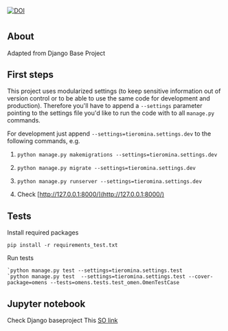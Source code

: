 [![DOI](https://zenodo.org/badge/95352230.svg)](https://zenodo.org/badge/latestdoi/95352230)

# 

## About

Adapted from Django Base Project

## First steps

This project uses modularized settings (to keep sensitive information out of version control or to be able to use the same code for development and production). Therefore you'll have to append a `--settings` parameter pointing to the settings file you'd like to run the code with to all `manage.py` commands.

For development just append `--settings=tieromina.settings.dev` to the following commands, e.g.

1. `python manage.py makemigrations --settings=tieromina.settings.dev`
2. `python manage.py migrate --settings=tieromina.settings.dev`
3. `python manage.py runserver --settings=tieromina.settings.dev`

6. Check [http://127.0.0.1:8000/](http://127.0.0.1:8000/)


## Tests

Install required packages

    pip install -r requirements_test.txt

Run tests


    `python manage.py test --settings=tieromina.settings.test
    `python manage.py test  --settings=tieromina.settings.test --cover-package=omens --tests=omens.tests.test_omen.OmenTestCase




## Jupyter notebook

Check Django baseproject
This [SO link](https://stackoverflow.com/questions/35483328/how-do-i-set-up-jupyter-ipython-notebook-for-django)
